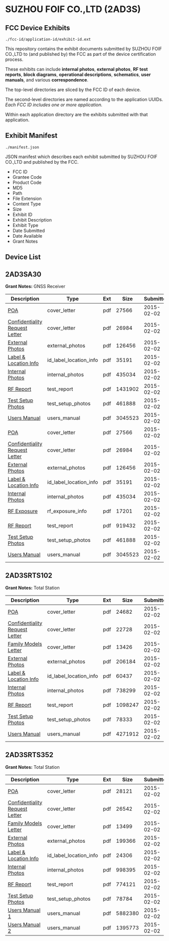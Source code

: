 # SUZHOU FOIF CO.,LTD (2AD3S)
## FCC Device Exhibits

```
./fcc-id/application-id/exhibit-id.ext
```

This repository contains the exhibit documents submitted by SUZHOU FOIF CO.,LTD to (and published by) the FCC as part of the device certification process.

These exhibits can include **internal photos**, **external photos**, **RF test reports**, **block diagrams**, **operational descriptions**, **schematics**, **user manuals**, and various **correspondence**.

The top-level directories are sliced by the FCC ID of each device.

The second-level directories are named according to the application UUIDs. *Each FCC ID includes one or more application.*

Within each application directory are the exhibits submitted with that application. 

## Exhibit Manifest

```
./manifest.json
```

JSON manifest which describes each exhibit submitted by SUZHOU FOIF CO.,LTD and published by the FCC.

- FCC ID
- Grantee Code
- Product Code
- MD5
- Path
- File Extension
- Content Type
- Size
- Exhibit ID
- Exhibit Description
- Exhibit Type
- Date Submitted
- Date Available
- Grant Notes

## Device List
## 2AD3SA30
**Grant Notes:** GNSS Receiver

| Description | Type | Ext | Size | Submitted | Available |
| ----------- | ---- | --- | ---- | --------- | --------- |
| [POA](2AD3SA30/c02a6c57a134541485f89e5411e3f3cf/2520422.pdf) | cover_letter | pdf | 27566 | 2015-02-02 | 2015-02-02 |
| [Confidentiality Request Letter](2AD3SA30/c02a6c57a134541485f89e5411e3f3cf/2520423.pdf) | cover_letter | pdf | 26984 | 2015-02-02 | 2015-02-02 |
| [External Photos](2AD3SA30/c02a6c57a134541485f89e5411e3f3cf/2520432.pdf) | external_photos | pdf | 126456 | 2015-02-02 | 2015-02-02 |
| [Label & Location Info](2AD3SA30/c02a6c57a134541485f89e5411e3f3cf/2520434.pdf) | id_label_location_info | pdf | 35191 | 2015-02-02 | 2015-02-02 |
| [Internal Photos](2AD3SA30/c02a6c57a134541485f89e5411e3f3cf/2520433.pdf) | internal_photos | pdf | 435034 | 2015-02-02 | 2015-02-02 |
| [RF Report](2AD3SA30/c02a6c57a134541485f89e5411e3f3cf/2520431.pdf) | test_report | pdf | 1431902 | 2015-02-02 | 2015-02-02 |
| [Test Setup Photos](2AD3SA30/c02a6c57a134541485f89e5411e3f3cf/2520430.pdf) | test_setup_photos | pdf | 461888 | 2015-02-02 | 2015-02-02 |
| [Users Manual](2AD3SA30/c02a6c57a134541485f89e5411e3f3cf/2520435.pdf) | users_manual | pdf | 3045523 | 2015-02-02 | 2015-02-02 |
| [POA](2AD3SA30/81d4c37521b56e32cfadb1d262cc354f/2520422.pdf) | cover_letter | pdf | 27566 | 2015-02-02 | 2015-02-02 |
| [Confidentiality Request Letter](2AD3SA30/81d4c37521b56e32cfadb1d262cc354f/2520423.pdf) | cover_letter | pdf | 26984 | 2015-02-02 | 2015-02-02 |
| [External Photos](2AD3SA30/81d4c37521b56e32cfadb1d262cc354f/2520432.pdf) | external_photos | pdf | 126456 | 2015-02-02 | 2015-02-02 |
| [Label & Location Info](2AD3SA30/81d4c37521b56e32cfadb1d262cc354f/2520434.pdf) | id_label_location_info | pdf | 35191 | 2015-02-02 | 2015-02-02 |
| [Internal Photos](2AD3SA30/81d4c37521b56e32cfadb1d262cc354f/2520433.pdf) | internal_photos | pdf | 435034 | 2015-02-02 | 2015-02-02 |
| [RF Exposure](2AD3SA30/81d4c37521b56e32cfadb1d262cc354f/2520445.pdf) | rf_exposure_info | pdf | 17201 | 2015-02-02 | 2015-02-02 |
| [RF Report](2AD3SA30/81d4c37521b56e32cfadb1d262cc354f/2520444.pdf) | test_report | pdf | 919432 | 2015-02-02 | 2015-02-02 |
| [Test Setup Photos](2AD3SA30/81d4c37521b56e32cfadb1d262cc354f/2520430.pdf) | test_setup_photos | pdf | 461888 | 2015-02-02 | 2015-02-02 |
| [Users Manual](2AD3SA30/81d4c37521b56e32cfadb1d262cc354f/2520435.pdf) | users_manual | pdf | 3045523 | 2015-02-02 | 2015-02-02 |
## 2AD3SRTS102
**Grant Notes:** Total Station

| Description | Type | Ext | Size | Submitted | Available |
| ----------- | ---- | --- | ---- | --------- | --------- |
| [POA](2AD3SRTS102/8873b516452bc44070a0cd11b7f06e44/2520394.pdf) | cover_letter | pdf | 24682 | 2015-02-02 | 2015-02-02 |
| [Confidentiality Request Letter](2AD3SRTS102/8873b516452bc44070a0cd11b7f06e44/2520395.pdf) | cover_letter | pdf | 22728 | 2015-02-02 | 2015-02-02 |
| [Family Models Letter](2AD3SRTS102/8873b516452bc44070a0cd11b7f06e44/2520396.pdf) | cover_letter | pdf | 13426 | 2015-02-02 | 2015-02-02 |
| [External Photos](2AD3SRTS102/8873b516452bc44070a0cd11b7f06e44/2520402.pdf) | external_photos | pdf | 206184 | 2015-02-02 | 2015-02-02 |
| [Label & Location Info](2AD3SRTS102/8873b516452bc44070a0cd11b7f06e44/2520404.pdf) | id_label_location_info | pdf | 60437 | 2015-02-02 | 2015-02-02 |
| [Internal Photos](2AD3SRTS102/8873b516452bc44070a0cd11b7f06e44/2520403.pdf) | internal_photos | pdf | 738299 | 2015-02-02 | 2015-02-02 |
| [RF Report](2AD3SRTS102/8873b516452bc44070a0cd11b7f06e44/2520401.pdf) | test_report | pdf | 1098247 | 2015-02-02 | 2015-02-02 |
| [Test Setup Photos](2AD3SRTS102/8873b516452bc44070a0cd11b7f06e44/2520400.pdf) | test_setup_photos | pdf | 78333 | 2015-02-02 | 2015-02-02 |
| [Users Manual](2AD3SRTS102/8873b516452bc44070a0cd11b7f06e44/2520405.pdf) | users_manual | pdf | 4271912 | 2015-02-02 | 2015-02-02 |
## 2AD3SRTS352
**Grant Notes:** Total Station

| Description | Type | Ext | Size | Submitted | Available |
| ----------- | ---- | --- | ---- | --------- | --------- |
| [POA](2AD3SRTS352/f5ee5224226b7daed854bfe4df168bc0/2520409.pdf) | cover_letter | pdf | 28121 | 2015-02-02 | 2015-02-02 |
| [Confidentiality Request Letter](2AD3SRTS352/f5ee5224226b7daed854bfe4df168bc0/2520410.pdf) | cover_letter | pdf | 26542 | 2015-02-02 | 2015-02-02 |
| [Family Models Letter](2AD3SRTS352/f5ee5224226b7daed854bfe4df168bc0/2520411.pdf) | cover_letter | pdf | 13499 | 2015-02-02 | 2015-02-02 |
| [External Photos](2AD3SRTS352/f5ee5224226b7daed854bfe4df168bc0/2520417.pdf) | external_photos | pdf | 199366 | 2015-02-02 | 2015-02-02 |
| [Label & Location Info](2AD3SRTS352/f5ee5224226b7daed854bfe4df168bc0/2520419.pdf) | id_label_location_info | pdf | 24306 | 2015-02-02 | 2015-02-02 |
| [Internal Photos](2AD3SRTS352/f5ee5224226b7daed854bfe4df168bc0/2520418.pdf) | internal_photos | pdf | 998395 | 2015-02-02 | 2015-02-02 |
| [RF Report](2AD3SRTS352/f5ee5224226b7daed854bfe4df168bc0/2520416.pdf) | test_report | pdf | 774121 | 2015-02-02 | 2015-02-02 |
| [Test Setup Photos](2AD3SRTS352/f5ee5224226b7daed854bfe4df168bc0/2520415.pdf) | test_setup_photos | pdf | 78784 | 2015-02-02 | 2015-02-02 |
| [Users Manual 1](2AD3SRTS352/f5ee5224226b7daed854bfe4df168bc0/2520420.pdf) | users_manual | pdf | 5882380 | 2015-02-02 | 2015-02-02 |
| [Users Manual 2](2AD3SRTS352/f5ee5224226b7daed854bfe4df168bc0/2520421.pdf) | users_manual | pdf | 1395773 | 2015-02-02 | 2015-02-02 |
